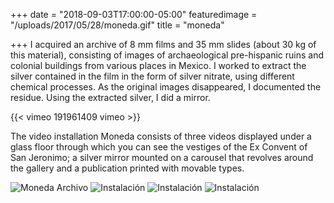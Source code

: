 +++
date = "2018-09-03T17:00:00-05:00"
featuredimage = "/uploads/2017/05/28/moneda.gif"
title = "moneda"

+++
I acquired an archive of 8 mm films and 35 mm slides (about 30 kg of this material), consisting of images of archaeological pre-hispanic ruins and colonial buildings from various places in Mexico. I worked to extract the silver contained in the film in the form of silver nitrate, using different chemical processes. As the original images disappeared, I documented the residue. Using the extracted silver, I did a mirror. 

{{< vimeo 191961409 vimeo >}}

The video installation Moneda consists of three videos displayed under a glass floor through which you can see the vestiges of the Ex Convent of San Jeronimo; a silver mirror mounted on a carousel that revolves around the gallery and a publication printed with movable types.

<img class="full" src="/uploads/2018/10/16/archivo1.jpg" alt="Moneda Archivo">

<img class="full" src="/uploads/2018/10/16/install1.jpg" alt="Instalación">

<img class="full" src="/uploads/2018/10/16/install2.jpg" alt="Instalación">

<img class="full" src="/uploads/2018/10/16/install3.jpg" alt="Instalación">